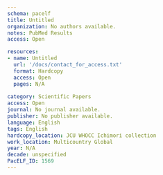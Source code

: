 ```yaml
---
schema: pacelf
title: Untitled
organization: No authors available.
notes: PubMed Results
access: Open

resources:
- name: Untitled
  url: '/docs/contact_for_access.txt'
  format: Hardcopy
  access: Open
  pages: N/A
 
category: Scientific Papers
access: Open
journal: No journal available.
publisher: No publisher available. 
language: English 
tags: English 
hardcopy_location: JCU WHOCC Ichimori collection
work_location: Multicountry Global
year: N/A
decade: unspecified
PacELF_ID: 1569
---
```

